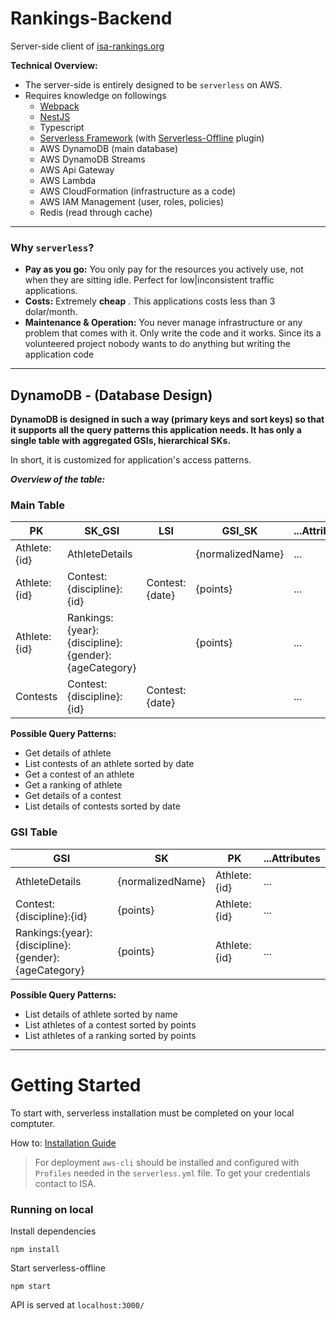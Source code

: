 # Rankings-Backend

Server-side client of [isa-rankings.org]

**Technical Overview:**

* The server-side is entirely designed to be `serverless` on AWS.
* Requires knowledge on followings
    * [Webpack]
    * [NestJS]
    * Typescript
    * [Serverless Framework] (with [Serverless-Offline] plugin)
    * AWS DynamoDB (main database)
    * AWS DynamoDB Streams
    * AWS Api Gateway
    * AWS Lambda
    * AWS CloudFormation (infrastructure as a code)
    * AWS IAM Management (user, roles, policies)
    * Redis (read through cache)

---

### Why `serverless`?

* **Pay as you go:** You only pay for the resources you actively use, not when they are sitting idle. Perfect for low|inconsistent traffic applications.
* **Costs:** Extremely **cheap** . This applications costs less than 3 dolar/month.
* **Maintenance & Operation:** You never manage infrastructure or any problem that comes with it. Only write the code and it works. Since its a volunteered project nobody wants to do anything but writing the application code

----

## DynamoDB - (Database Design)

**DynamoDB is designed in such a way (primary keys and sort keys) so that it supports all the query patterns this application needs. It has only a single table with aggregated GSIs, hierarchical SKs.**

In short, it is customized for application's access patterns.

***Overview of the table:***

### Main Table

| PK           | SK_GSI                                              | LSI            | GSI_SK           | ...Attributes |
| ------------ | --------------------------------------------------- | -------------- | ---------------- | ------------- |
| Athlete:{id} | AthleteDetails                                      |                | {normalizedName} | ...           |
| Athlete:{id} | Contest:{discipline}:{id}                           | Contest:{date} | {points}         | ...           |
| Athlete:{id} | Rankings:{year}:{discipline}:{gender}:{ageCategory} |                | {points}         | ...           |
| Contests     | Contest:{discipline}:{id}                           | Contest:{date} |                  | ...           |

**Possible Query Patterns:**

- Get details of athlete
- List contests of an athlete sorted by date
- Get a contest of an athlete
- Get a ranking of athlete
- Get details of a contest
- List details of contests sorted by date


### GSI Table

| GSI                                                 | SK               | PK           | ...Attributes |
| --------------------------------------------------- | ---------------- | ------------ | ------------- |
| AthleteDetails                                      | {normalizedName} | Athlete:{id} | ...           |
| Contest:{discipline}:{id}                           | {points}         | Athlete:{id} | ...           |
| Rankings:{year}:{discipline}:{gender}:{ageCategory} | {points}         | Athlete:{id} | ...           |

**Possible Query Patterns:**
- List details of athlete sorted by name
- List athletes of a contest sorted by points
- List athletes of a ranking sorted by points

---

# Getting Started

To start with, serverless installation must be completed on your local comptuter.

How to: [Installation Guide](https://serverless.com/framework/docs/providers/aws/guide/installation/)

> For deployment `aws-cli` should be installed and configured with `Profiles` needed in the `serverless.yml` file. To get your credentials contact to ISA.

### Running on local

Install dependencies

```shell
npm install
```

Start serverless-offline

```shell
npm start
```

API is served at `localhost:3000/`


[NestJS]: <https://github.com/nestjs/nest>
[Serverless-Offline]: <https://github.com/dherault/serverless-offline>
[Webpack]: <https://webpack.js.org/>
[DynamoDB]: <https://aws.amazon.com/dynamodb/>
[Serverless Framework]:<https://serverless.com/framework/docs/providers/aws/guide/quick-start/>
[isa-rankings.org]: <https://www.isa-rankings.org>